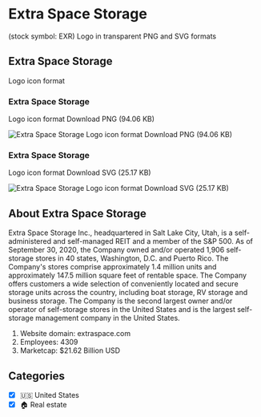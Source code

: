 # Extra Space Storage
 (stock symbol: EXR) Logo in transparent PNG and SVG formats

## Extra Space Storage
 Logo icon format

### Extra Space Storage
 Logo icon format Download PNG (94.06 KB)

![Extra Space Storage
 Logo icon format Download PNG (94.06 KB)](/img/orig/EXR-b5a25ce1.png)

### Extra Space Storage
 Logo icon format Download SVG (25.17 KB)

![Extra Space Storage
 Logo icon format Download SVG (25.17 KB)](/img/orig/EXR-b2a4272a.svg)

## About Extra Space Storage


Extra Space Storage Inc., headquartered in Salt Lake City, Utah, is a self-administered and self-managed REIT and a member of the S&P 500. As of September 30, 2020, the Company owned and/or operated 1,906 self-storage stores in 40 states, Washington, D.C. and Puerto Rico. The Company's stores comprise approximately 1.4 million units and approximately 147.5 million square feet of rentable space. The Company offers customers a wide selection of conveniently located and secure storage units across the country, including boat storage, RV storage and business storage. The Company is the second largest owner and/or operator of self-storage stores in the United States and is the largest self-storage management company in the United States.

1. Website domain: extraspace.com
2. Employees: 4309
3. Marketcap: $21.62 Billion USD


## Categories
- [x] 🇺🇸 United States
- [x] 🏠 Real estate
